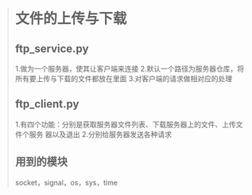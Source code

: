 > # 文件的上传与下载
> ## ftp_service.py
>	1.做为一个服务器，使其让客户端来连接
>	2.默认一个路径为服务器仓库，将所有要上传与下载的文件都放在里面
>	3.对客户端的请求做相对应的处理
>
>
> ## ftp_client.py
>	1.有四个功能：分别是获取服务器文件列表、下载服务器上的文件、上传文件个服务
>		器以及退出
>	2.分别给服务器发送各种请求
>
> ## 用到的模块
>	socket，signal，os，sys，time

